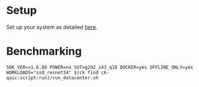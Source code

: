 # Setup
Set up your system as detailed [here](https://github.com/krai/ck-qaic/blob/main/script/setup.docker/README.md).

# Benchmarking
```
SDK_VER=v1.6.80 POWER=no SUT=g292_z43_q18 DOCKER=yes OFFLINE_ONLY=yes WORKLOADS="ssd_resnet34" $(ck find ck-qaic:script:run)/run_datacenter.sh
```
